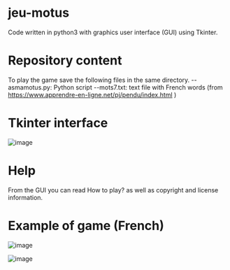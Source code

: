 # jeu-motus
Code written in python3 with graphics user interface (GUI) using Tkinter.
# Repository content
To play the game save the following files in the same directory.
 --asmamotus.py: Python script
--mots7.txt: text file with French words (from https://www.apprendre-en-ligne.net/pj/pendu/index.html )

# Tkinter interface
![image](https://user-images.githubusercontent.com/108087986/204911735-b8f16549-c1f4-455f-a6a3-d3cfcb0d9760.png)

# Help
From the GUI you can read How to play? as well as copyright and license information.

 # Example of game (French)
 
![image](https://user-images.githubusercontent.com/108087986/204912019-545fa47e-5464-4f6b-a920-e0ebd5d28baf.png)

![image](https://user-images.githubusercontent.com/108087986/204912122-36240087-d974-4676-9d0b-4e299bb2d4b5.png)

